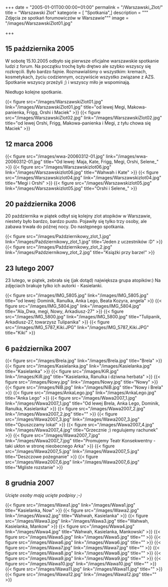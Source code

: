 +++
date = "2005-01-01T00:00:00+01:00"
permalink = "/Warszawski_Zlot/"
title = "Warszawski Zlot"
kategorie = [ "Spotkania",]
description = """
Zdjęcia ze spotkań forumowiczów w Warszawie"""
image = "/images/WarszawskiZlot01.jpg"

+++

## 15 października 2005

W sobotę 15.10.2005 odbyło się pierwsze oficjalne warszawskie spotkanie ludzi z
forum. Na początku trochę było drętwo ale szybko wszyscy się rozkręcili. Było
bardzo fajnie. Rozmawialiśmy o wszystkim: kremach, kosmetykach, życiu
codziennym, oczywiście wszystko związane z AZS. Spotkanie wszyscy przeżyli ;) i
wszyscy miło je wspominają.

<!-- more -->

Niedługo kolejne spotkanie.

{{< figure src="/images/WarszawskiZlot01.jpg" link="/images/WarszawskiZlot01.jpg" title="od lewej Megi, Makowa-panienka, Frigg, Orshi i Maciek" >}}
{{< figure src="/images/WarszawskiZlot02.jpg" link="/images/WarszawskiZlot02.jpg" title="od lewej Orshi, Frigg, Makowa-panienka i Megi, z tyłu chowa się Maciek" >}}

## 12 marca 2006

{{< figure src="/images/wwa-20060312-01.jpg" link="/images/wwa-20060312-01.jpg" title="Od lewej: Maja, Kate, Frigg, Megi, Orshi, Selene\_" >}}
{{< figure src="/images/Warszawskizlot06.jpg" link="/images/Warszawskizlot06.jpg" title="Wahwah i Kate" >}}
{{< figure src="/images/Warszawskizlot04.jpg" link="/images/Warszawskizlot04.jpg" title="Megi i Orshi" >}}
{{< figure src="/images/Warszawskizlot05.jpg" link="/images/Warszawskizlot05.jpg" title="Orshi i Selene\_" >}}

## 20 października 2006

20 października w piątek odbył się kolejny zlot atopików w Warszawie, niestety
było bardzo, bardzo pusto. Pojawiły się tylko trzy osoby, ale zabawa trwała do
późnej nocy. Do następnego spotkania.

{{< figure src="/images/Październikowy_zlot_1.jpg" link="/images/Październikowy_zlot_1.jpg" title="Jeden z uczestników :D" >}}
{{< figure src="/images/Październikowy_zlot_2.jpg" link="/images/Październikowy_zlot_2.jpg" title="Książki przy barze!" >}}

## 23 lutego 2007

23 lutego, w piątek, zebrała się (jak dotąd) największa grupa atopików:) Na
zdjęciach brakuje tylko ich autorki - Kasielanki.

{{< figure src="/images/IMG_5805.jpg" link="/images/IMG_5805.jpg" title="od lewej: Dominik, Ranulka, Anka Lego, Beata Kozyra, angela" >}}
{{< figure src="/images/IMG_5804.jpg" link="/images/IMG_5804.jpg" title="Ala_Dwa, megi, Nowy, Arkadiusz-27" >}}
{{< figure src="/images/IMG_5800.jpg" link="/images/IMG_5800.jpg" title="Tulipanik, Arkadiusz-27, towarzysz Tulipanika" >}}
{{< figure src="/images/IMG_5787_Kiki.JPG" link="/images/IMG_5787_Kiki.JPG" title="Kiki" >}}

## 6 października 2007

{{< figure src="/images/Brela.jpg" link="/images/Brela.jpg" title="Brela" >}}
{{< figure src="/images/Kasielanka.jpg" link="/images/Kasielanka.jpg" title="Kasielanka" >}}
{{< figure src="/images/KiR.jpg" link="/images/KiR.jpg" title="Kasielanka, Ranulka i dziwna herbata" >}}
{{< figure src="/images/Nowy.jpg" link="/images/Nowy.jpg" title="Nowy" >}}
{{< figure src="/images/NiB.jpg" link="/images/NiB.jpg" title="Nowy i Brela" >}}
{{< figure src="/images/AnkaLego.jpg" link="/images/AnkaLego.jpg" title="Anka Lego" >}}
{{< figure src="/images/Wawa2007_1.jpg" link="/images/Wawa2007_1.jpg" title="Od lewej Brela, Anka Lego, Dominik, Ranulka, Kasielanka" >}}
{{< figure src="/images/Wawa2007_2.jpg" link="/images/Wawa2007_2.jpg" title="" >}}
{{< figure src="/images/Wawa2007_3.jpg" link="/images/Wawa2007_3.jpg" title="Opuszczamy lokal" >}}
{{< figure src="/images/Wawa2007_4.jpg" link="/images/Wawa2007_4.jpg" title="Grzecznie ;) regulujemy rachunek" >}}
{{< figure src="/images/Wawa2007_7.jpg" link="/images/Wawa2007_7.jpg" title="Promujemy Teatr Konsekwentny - taki ukłon w stronę nieobecnego Arka" >}}
{{< figure src="/images/Wawa2007_5.jpg" link="/images/Wawa2007_5.jpg" title="Deszczowe pożegnanie" >}}
{{< figure src="/images/Wawa2007_6.jpg" link="/images/Wawa2007_6.jpg" title="Mgliste rozstanie" >}}

## 8 grudnia 2007

*Ucięte osoby mają ucięte podpisy ;-)*

{{< figure src="/images/Wawa1.jpg" link="/images/Wawa1.jpg" title="Kasielanka, Now" >}}
{{< figure src="/images/Wawa2.jpg" link="/images/Wawa2.jpg" title="Wahwah, Kasielanka" >}}
{{< figure src="/images/Wawa3.jpg" link="/images/Wawa3.jpg" title="Wahwah, Kasielanka, Mankow" >}}
{{< figure src="/images/Wawa4.jpg" link="/images/Wawa4.jpg" title="Wahwah, Kasielanka, Mankowski" >}}
{{< figure src="/images/Wawa5.jpg" link="/images/Wawa5.jpg" title="" >}}
{{< figure src="/images/Wawa6.jpg" link="/images/Wawa6.jpg" title="" >}}
{{< figure src="/images/Wawa7.jpg" link="/images/Wawa7.jpg" title="" >}}
{{< figure src="/images/Wawa8.jpg" link="/images/Wawa8.jpg" title="" >}}
{{< figure src="/images/Wawa9.jpg" link="/images/Wawa9.jpg" title="" >}}
{{< figure src="/images/Wawa10.jpg" link="/images/Wawa10.jpg" title="" >}}
{{< figure src="/images/Wawa11.jpg" link="/images/Wawa11.jpg" title="" >}}
{{< figure src="/images/Wawa12.jpg" link="/images/Wawa12.jpg" title="" >}}
